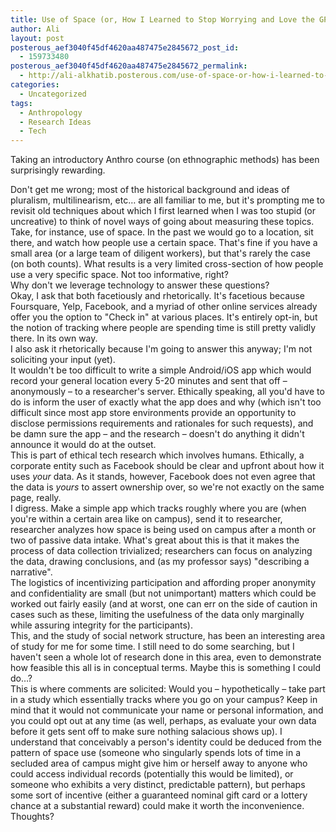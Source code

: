 ```yaml
---
title: Use of Space (or, How I Learned to Stop Worrying and Love the GPS)
author: Ali
layout: post
posterous_aef3040f45df4620aa487475e2845672_post_id:
  - 159733480
posterous_aef3040f45df4620aa487475e2845672_permalink:
  - http://ali-alkhatib.posterous.com/use-of-space-or-how-i-learned-to-stop-worryin
categories:
  - Uncategorized
tags:
  - Anthropology
  - Research Ideas
  - Tech
---
```

Taking an introductory Anthro course (on ethnographic methods) has been surprisingly rewarding. 
<div>
  Don't get me wrong; most of the historical background and ideas of pluralism, multilinearism, etc&#8230; are all familiar to me, but it's prompting me to revisit old techniques about which I first learned when I was too stupid (or uncreative) to think of novel ways of going about measuring these topics.
</div>

<div>
  Take, for instance, use of space. In the past we would go to a location, sit there, and watch how people use a certain space. That's fine if you have a small area (or a large team of diligent workers), but that's rarely the case (on both counts). What results is a very limited cross-section of how people use a very specific space. Not too informative, right?
</div>

<div>
  Why don't we leverage technology to answer these questions?
</div>

<div>
  Okay, I ask that both facetiously and rhetorically. It's facetious because Foursquare, Yelp, Facebook, and a myriad of other online services already offer you the option to "Check in" at various places. It's entirely opt-in, but the notion of tracking where people are spending time is still pretty validly there. In its own way.
</div>

<div>
  I also ask it rhetorically because I'm going to answer this anyway; I'm not soliciting your input (yet).
</div>

<div>
  It wouldn't be too difficult to write a simple Android/iOS app which would record your general location every 5-20 minutes and sent that off &#8211; anonymously &#8211; to a researcher's server. Ethically speaking, all you'd have to do is inform the user of exactly what the app does and why (which isn't too difficult since most app store environments provide an opportunity to disclose permissions requirements and rationales for such requests), and be damn sure the app &#8211; and the research &#8211; doesn't do anything it didn't announce it would do at the outset.
</div>

<div>
  This is part of ethical tech research which involves humans. Ethically, a corporate entity such as Facebook should be clear and upfront about how it uses <i>your</i> data. As it stands, however, Facebook does not even agree that the data is <i>yours</i> to assert ownership over, so we're not exactly on the same page, really.
</div>

<div>
  I digress. Make a simple app which tracks roughly where you are (when you're within a certain area like on campus), send it to researcher, researcher analyzes how space is being used on campus after a month or two of passive data intake. What's great about this is that it makes the process of data collection trivialized; researchers can focus on analyzing the data, drawing conclusions, and (as my professor says) "describing a narrative".
</div>

<div>
  The logistics of incentivizing participation and affording proper anonymity and confidentiality are small (but not unimportant) matters which could be worked out fairly easily (and at worst, one can err on the side of caution in cases such as these, limiting the usefulness of the data only marginally while assuring integrity for the participants).
</div>

<div>
  This, and the study of social network structure, has been an interesting area of study for me for some time. I still need to do some searching, but I haven't seen a whole lot of research done in this area, even to demonstrate how feasible this all is in conceptual terms. Maybe this is something I could do&#8230;?
</div>

<div>
  This is where comments are solicited: Would you &#8211; hypothetically &#8211; take part in a study which essentially tracks where you go on your campus? Keep in mind that it would not communicate your name or personal information, and you could opt out at any time (as well, perhaps, as evaluate your own data before it gets sent off to make sure nothing salacious shows up). I understand that conceivably a person's identity could be deduced from the pattern of space use (someone who singularly spends lots of time in a secluded area of campus might give him or herself away to anyone who could access individual records (potentially this would be limited), or someone who exhibits a very distinct, predictable pattern), but perhaps some sort of incentive (either a guaranteed nominal gift card or a lottery chance at a substantial reward) could make it worth the inconvenience.
</div>

<div>
  Thoughts?
</div>
